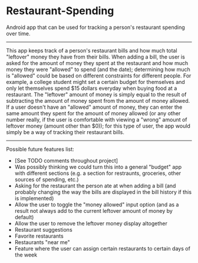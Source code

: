 # Restaurant-Spending
Android app that can be used for tracking a person's restaurant spending over time.

---

This app keeps track of a person's restaurant bills and how much total "leftover" money they have from their bills. When adding a bill, the user is asked for the amount of money they spent at the restaurant and how much money they were "allowed" to spend (and the date); determining how much is "allowed" could be based on different constraints for different people. For example, a college student might set a certain budget for themselves and only let themselves spend $15 dollars everyday when buying food at a restaurant. The "leftover" amount of money is  simply equal to the result of subtracting the amount of money spent from the amount of money allowed. If a user doesn't have an "allowed" amount of money, they can enter the same amount they spent for the amount of money allowed (or any other number really, if the user is comfortable with viewing a "wrong" amount of leftover money (amount other than $0)); for this type of user, the app would simply be a way of tracking their restaurant bills.

---

Possible future features list:
- [See TODO comments throughout project]
- Was possibly thinking we could turn this into a general "budget" app with different sections (e.g. a section for restraunts, groceries, other sources of spending, etc.)
- Asking for the restaurant the person ate at when adding a bill (and probably changing the way the bills are displayed in the bill history if this is implemented)
- Allow the user to toggle the "money allowed" input option (and as a result not always add to the current leftover amount of money by default)
- Allow the user to remove the leftover money display altogether
- Restaurant suggestions
- Favorite restaurants
- Restaurants "near me"
- Feature where the user can assign certain restaurants to certain days of the week
